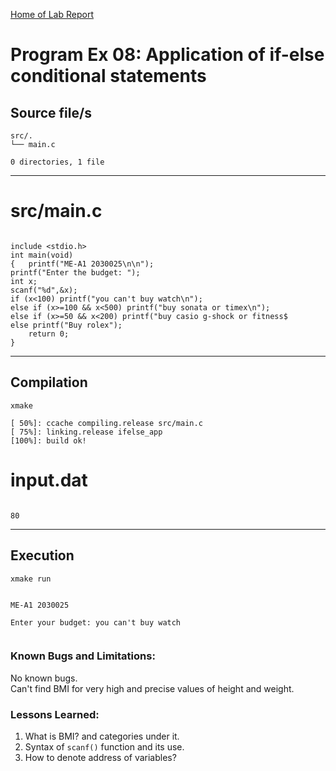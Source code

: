 [Home of Lab Report](../lab.html)

# Program Ex 08: Application of if-else conditional statements

## Source file/s

```
src/.
└── main.c

0 directories, 1 file
```

---


# src/main.c

```

include <stdio.h>
int main(void)
{   printf("ME-A1 2030025\n\n");
printf("Enter the budget: ");
int x;
scanf("%d",&x);
if (x<100) printf("you can't buy watch\n");
else if (x>=100 && x<500) printf("buy sonata or timex\n");
else if (x>=50 && x<200) printf("buy casio g-shock or fitness$
else printf("Buy rolex"); 
    return 0;
}
```

---

## Compilation

```
xmake

[ 50%]: ccache compiling.release src/main.c
[ 75%]: linking.release ifelse_app
[100%]: build ok!

```

# input.dat

```

80

```

---


## Execution
```
xmake run


ME-A1 2030025

Enter your budget: you can't buy watch


```

### Known Bugs and Limitations:

No known bugs.  
Can't find BMI for very high and precise values of height and weight.

### Lessons Learned:

1. What is BMI? and categories under it.
2. Syntax of `scanf()` function and its use.
3. How to denote address of variables?
